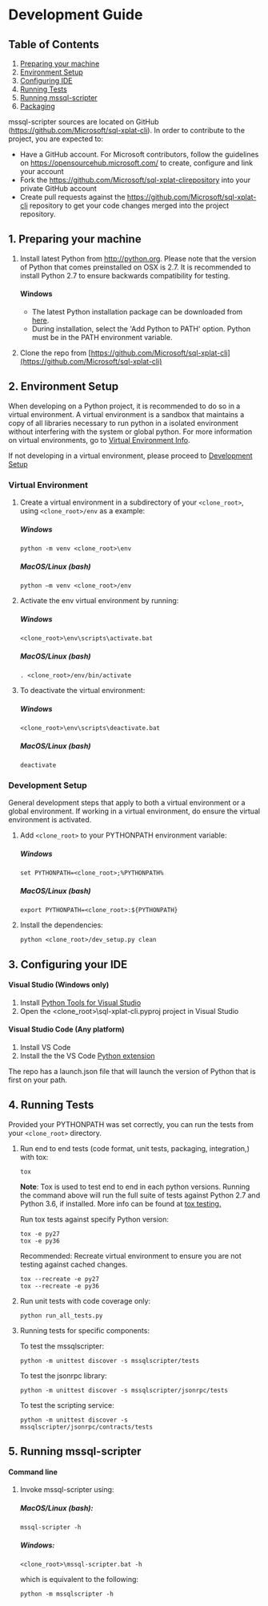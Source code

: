 Development Guide
=================

## Table of Contents
1. [Preparing your machine](#Preparing_machine)
1. [Environment Setup](#Environment_Setup)
2. [Configuring IDE](#Configure_IDE)
3. [Running Tests](#Running_Tests)
4. [Running mssql-scripter](#Run_mssql-scripter)
4. [Packaging](pypi_release_steps.md)


mssql-scripter sources are located on GitHub (https://github.com/Microsoft/sql-xplat-cli). In order to contribute to the project, you are expected to: 
-	Have a GitHub account. For Microsoft contributors, follow the guidelines on https://opensourcehub.microsoft.com/ to create, configure and link your account
-	Fork the  https://github.com/Microsoft/sql-xplat-clirepository into your private GitHub account
-	Create pull requests against the https://github.com/Microsoft/sql-xplat-cli repository to get your code changes merged into the project repository.

## <a name="Preparing_Machine"></a>1. Preparing your machine
1.	Install latest Python from http://python.org. Please note that the version of Python that comes preinstalled on OSX is 2.7. It is recommended to install Python 2.7 to ensure backwards compatibility for testing.
    #### Windows
    - The latest Python installation package can be downloaded from [here](https://www.python.org/downloads/).  
    - During installation, select the 'Add Python to PATH' option.  Python must be in the PATH environment variable.
    
2. Clone the repo from [https://github.com/Microsoft/sql-xplat-cli](https://github.com/Microsoft/sql-xplat-cli)

## <a name="Environment_Setup"></a>2. Environment Setup
When developing on a Python project, it is recommended to do so in a virtual environment. A virtual environment is a sandbox that maintains a copy of all libraries necessary to run python in a isolated environment without interfering with the system or global python. For more information on virtual environments, go to [Virtual Environment Info](docs/virtual_environment_info.md).

If not developing in a virtual environment, please proceed to [Development Setup](#Development) 
### Virtual Environment
1. Create a virtual environment in a subdirectory of your `<clone_root>`, using `<clone_root>/env` as a example:
 
     ##### Windows
    ```
    python -m venv <clone_root>\env
    ```
    ##### MacOS/Linux (bash)
    ```
    python –m venv <clone_root>/env
    ```
2.  Activate the env virtual environment by running:

    ##### Windows
    ```
    <clone_root>\env\scripts\activate.bat
    ```
    ##### MacOS/Linux (bash)
    ```
    . <clone_root>/env/bin/activate
    ```
3. To deactivate the virtual environment:

    ##### Windows
    ```
    <clone_root>\env\scripts\deactivate.bat
    ```
    ##### MacOS/Linux (bash)
    ```
    deactivate
    ```
### <a name="Development"></a>Development Setup
General development steps that apply to both a virtual environment or a global environment. If working in a virtual environment, do ensure the virtual environment is activated.
1.  Add `<clone_root>` to your PYTHONPATH environment variable:

    ##### Windows
    ```
    set PYTHONPATH=<clone_root>;%PYTHONPATH%
    ```
    ##### MacOS/Linux (bash)
    ```
    export PYTHONPATH=<clone_root>:${PYTHONPATH}
    ```
2.	Install the dependencies:
    ```
    python <clone_root>/dev_setup.py clean
    ```
## <a name="Configure_IDE"></a>3. Configuring your IDE
#### Visual Studio (Windows only)
1.	Install [Python Tools for Visual Studio](https://github.com/Microsoft/PTVS)
2.	Open the <clone_root>\sql-xplat-cli.pyproj project in Visual Studio


#### Visual Studio Code (Any platform)

1.	Install VS Code
2.	Install the the VS Code [Python extension](https://marketplace.visualstudio.com/items?itemName=donjayamanne.python)

The repo has a launch.json file that will launch the version of Python that is first on your path. 

## <a name="Running_Tests"></a>4. Running Tests
Provided your PYTHONPATH was set correctly, you can run the tests from your `<clone_root>` directory.

1. Run end to end tests (code format, unit tests, packaging, integration,) with tox:
    

    ```
    tox
    ```
    **Note**: Tox is used to test end to end in each python versions. Running the command above will run the full suite of tests against Python 2.7 and Python 3.6, if installed. More info can be found at [tox testing.](http://tox.readthedocs.io/en/latest/index.html)

    Run tox tests against specify Python version:

    ```
    tox -e py27
    tox -e py36
    ```

    Recommended: Recreate virtual environment to ensure you are not testing against cached changes.

    ```
    tox --recreate -e py27
    tox --recreate -e py36
    ```
2. Run unit tests with code coverage only:

    ```
    python run_all_tests.py
    ```
2. Running tests for specific components:
  
    To test the mssqlscripter:
    ```
    python -m unittest discover -s mssqlscripter/tests
    ```
    To test the jsonrpc library:
    ```
    python -m unittest discover -s mssqlscripter/jsonrpc/tests
    ```

    To test the scripting service:
    ```
    python -m unittest discover -s mssqlscripter/jsonrpc/contracts/tests
    ```

## <a name="Run_mssql-scripter"></a>5. Running mssql-scripter
#### Command line

1.  Invoke mssql-scripter using:

    ##### MacOS/Linux (bash):
    ```
    mssql-scripter -h
    ```

    ##### Windows:
    ```
    <clone_root>\mssql-scripter.bat -h
    ```
    which is equivalent to the following:
    ```
    python -m mssqlscripter -h
    ```

